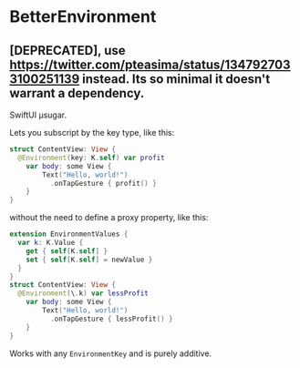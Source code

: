 # BetterEnvironment

## [DEPRECATED], use https://twitter.com/pteasima/status/1347927033100251139 instead. Its so minimal it doesn't warrant a dependency.

SwiftUI µsugar.

Lets you subscript by the key type, like this:

```swift
struct ContentView: View {
  @Environment(key: K.self) var profit
    var body: some View {
        Text("Hello, world!")
          .onTapGesture { profit() }
    }
}
```

without the need to define a proxy property, like this:

```swift
extension EnvironmentValues {
  var k: K.Value {
    get { self[K.self] }
    set { self[K.self] = newValue }
  }
}
struct ContentView: View {
  @Environment(\.k) var lessProfit
    var body: some View {
        Text("Hello, world!")
          .onTapGesture { lessProfit() }
    }
}
```

Works with any `EnvironmentKey` and is purely additive.

